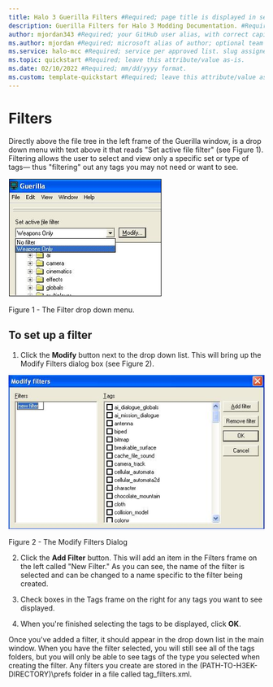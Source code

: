 ```yaml
---
title: Halo 3 Guerilla Filters #Required; page title is displayed in search results. Include the brand.
description: Guerilla Filters for Halo 3 Modding Documentation. #Required; article description that is displayed in search results. 
author: mjordan343 #Required; your GitHub user alias, with correct capitalization.
ms.author: mjordan #Required; microsoft alias of author; optional team alias.
ms.service: halo-mcc #Required; service per approved list. slug assigned by ACOM.
ms.topic: quickstart #Required; leave this attribute/value as-is.
ms.date: 02/10/2022 #Required; mm/dd/yyyy format.
ms.custom: template-quickstart #Required; leave this attribute/value as-is.
---
```


# Filters

Directly above the file tree in the left frame of the Guerilla window, is a drop down menu with text above it that reads "Set active file filter" (see Figure 1). Filtering allows the user to select and view only a specific set or type of tags— thus "filtering" out any tags you may not need or want to see.

![View of the Filter drop down menu with a set active file filter option and modify location button](./media/H3_Guerrilla_FilterDropdown.png)

Figure 1 - The Filter drop down menu.

## **To set up a filter**

1. Click the **Modify** button next to the drop down list. This will bring up the Modify Filters dialog box (see Figure 2).

![View of the Modify Filters dialog with the list of filters, the available tags, and buttons for Add Filter, Remove Filter, OK, and Cancel](./media/H3_Guerrilla_ModifyFilters.png)

Figure 2 - The Modify Filters Dialog

2. Click the **Add Filter** button. This will add an item in the Filters frame on the left called "New Filter." As you can see, the name of the filter is selected and can be changed to a name specific to the filter being created.

3. Check boxes in the Tags frame on the right for any tags you want to see displayed.

4. When you're finished selecting the tags to be displayed, click **OK**.

Once you've added a filter, it should appear in the drop down list in the main window. When you have the filter selected, you will still see all of the tags folders, but you will only be able to see tags of the type you selected when creating the filter. Any filters you create are stored in the (PATH-TO-H3EK-DIRECTORY)\prefs folder in a file called tag_filters.xml.
